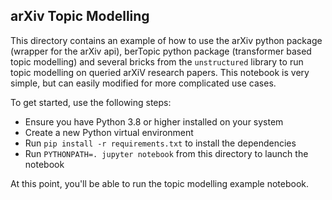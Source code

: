 ## arXiv Topic Modelling

This directory contains an example of how to use the arXiv python package (wrapper for the arXiv api), berTopic python package (transformer based topic modelling)
and several bricks from the `unstructured` library to run topic modelling on queried arXiV research papers. This notebook is very simple, but can easily modified for more complicated use cases.

To get started, use the following steps:

- Ensure you have Python 3.8 or higher installed on your system
- Create a new Python virtual environment
- Run `pip install -r requirements.txt` to install the dependencies
- Run `PYTHONPATH=. jupyter notebook` from this directory to launch the notebook

At this point, you'll be able to run the topic modelling example notebook.
